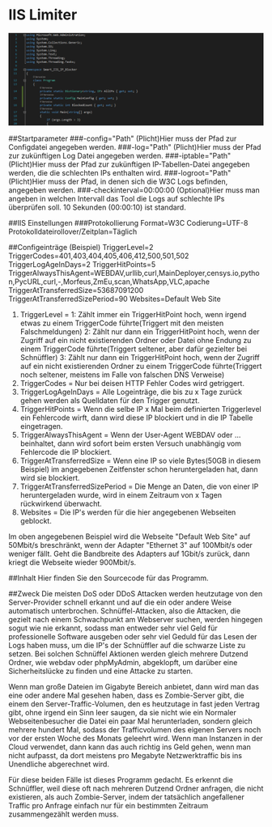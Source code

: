﻿# IIS Limiter
<p align="center">
  <img src="Screenshot.png">
</p>

##Startparameter
###-config="Path"
(Plicht)Hier muss der Pfad zur Configdatei angegeben werden.
###-log="Path"
(Plicht)Hier muss der Pfad zur zukünftigen Log Datei angegeben werden.
###-iptable="Path"
(Plicht)Hier muss der Pfad zur zukünftigen IP-Tabellen-Datei angegeben werden, die die schlechten IPs enthalten wird.
###-logroot="Path"
(Plicht)Hier muss der Pfad, in denen sich die W3C Logs befinden, angegeben werden.
###-checkinterval=00:00:00
(Optional)Hier muss man angeben in welchen Intervall das Tool die Logs auf schlechte IPs überprüfen soll. 10 Sekunden (00:00:10) ist standard.

##IIS Einstellungen
###Protokollierung
Format=W3C
Codierung=UTF-8
Protokolldateirollover/Zeitplan=Täglich

##Configeinträge (Beispiel)
TriggerLevel=2
TriggerCodes=401,403,404,405,406,412,500,501,502
TriggerLogAgeInDays=2
TriggerHitPoints=5
TriggerAlwaysThisAgent=WEBDAV,urllib,curl,MainDeployer,censys.io,python,PycURL,curl,-,Morfeus,ZmEu,scan,WhatsApp,VLC,apache
TriggerAtTransferredSize=53687091200
TriggerAtTransferredSizePeriod=90
Websites=Default Web Site


1. TriggerLevel = 
	1: Zählt immer ein TriggerHitPoint hoch, wenn irgend etwas zu einem TriggerCode führte(Triggert mit den meisten Falschmeldungen)
	2: Zählt nur dann ein TriggerHitPoint hoch, wenn der Zugriff auf ein nicht existierenden Ordner oder Datei ohne Endung zu einem TriggerCode führte(Triggert seltener, aber dafür gezielter bei Schnüffler)
	3: Zählt nur dann ein TriggerHitPoint hoch, wenn der Zugriff auf ein nicht existierenden Ordner zu einem TriggerCode führte(Triggert noch seltener, meistens im Falle von falschen DNS Verweise)
2. TriggerCodes = Nur bei deisen HTTP Fehler Codes wird getriggert.
3. TriggerLogAgeInDays = Alle Logeinträge, die bis zu x Tage zurück gehen werden als Quelldaten für den Trigger genutzt.
4. TriggerHitPoints = Wenn die selbe IP x Mal beim definierten Triggerlevel ein Fehlercode wirft, dann wird diese IP blockiert und in die IP Tabelle eingetragen.
5. TriggerAlwaysThisAgent = Wenn der User-Agent WEBDAV oder ... beinhaltet, dann wird sofort beim ersten Versuch unabhängig vom Fehlercode die IP blockiert.
6. TriggerAtTransferredSize = Wenn eine IP so viele Bytes(50GB in diesem Beispiel) im angegebenen Zeitfenster schon heruntergeladen hat, dann wird sie blockiert.
7. TriggerAtTransferredSizePeriod = Die Menge an Daten, die von einer IP heruntergeladen wurde, wird in einem Zeitraum von x Tagen rückwirkend überwacht.
8. Websites = Die IP's werden für die hier angegebenen Webseiten geblockt.

Im oben angegebenen Beispiel wird die Webseite "Default Web Site" auf 50Mbit/s breschränkt, wenn der Adapter "Ethernet 3" auf 100Mbit/s oder weniger fällt. Geht die Bandbreite des Adapters auf 1Gbit/s zurück, dann kriegt die Webseite wieder 900Mbit/s.

##Inhalt
Hier finden Sie den Sourcecode für das Programm.

##Zweck
Die meisten DoS oder DDoS Attacken werden heutzutage von den Server-Provider schnell erkannt und auf die ein oder andere Weise automatisch unterbrochen. Schnüffel-Attacken, also die Attacken, die gezielt nach einem Schwachpunkt am Webserver suchen, werden hingegen sogut wie nie erkannt, sodass man entweder sehr viel Geld für professionelle Software ausgeben oder sehr viel Geduld für das Lesen der Logs haben muss, um die IP's der Schnüffler auf die schwarze Liste zu setzen. Bei solchen Schnüffel Aktionen werden gleich mehrere Dutzend Ordner, wie webdav oder phpMyAdmin, abgeklopft, um darüber eine Sicherheitslücke zu finden und eine Attacke zu starten.

Wenn man große Dateien im Gigabyte Bereich anbietet, dann wird man das eine oder andere Mal gesehen haben, dass es Zombie-Server gibt, die einem den Server-Traffic-Volumen, den es heutzutage in fast jeden Vertrag gibt, ohne irgend ein Sinn leer saugen, da sie nicht wie ein Normaler Webseitenbesucher die Datei ein paar Mal herunterladen, sondern gleich mehrere hundert Mal, sodass der Trafficvolumen des eigenen Servers noch vor der ersten Woche des Monats geleehrt wird. Wenn man Instanzen in der Cloud verwendet, dann kann das auch richtig ins Geld gehen, wenn man nicht aufpasst, da dort meistens pro Megabyte Netzwerktraffic bis ins Unendliche abgerechnet wird.

Für diese beiden Fälle ist dieses Programm gedacht. Es erkennt die Schnüffler, weil diese oft nach mehreren Dutzend Ordner anfragen, die nicht existieren, als auch Zombie-Server, indem der tatsächlich angefallener Traffic pro Anfrage einfach nur für ein bestimmten Zeitraum zusammengezählt werden muss.